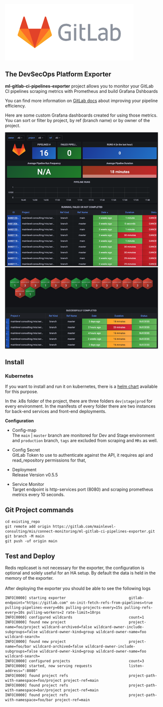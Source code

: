 ![Gitlab](https://github.com/mitspap123/ml-gitlab-ci-pipelines-exporter/blob/main/docs/gitlab-logo-no-bkgrd-resized.png)

## The DevSecOps Platform Exporter

**ml-gitlab-ci-pipelines-exporter** project allows you to monitor your GitLab CI pipelines scraping metrics with Prometheus and build Grafana Dshboards

You can find more information on [GitLab docs](https://docs.gitlab.com/ee/ci/pipelines/pipeline_efficiency.html#pipeline-monitoring) about improving your pipeline efficiency.

Here are some custom Grafana dashboards created for using those metrics. You can sort or filter by project, by ref (branch name) or by owner of the project.

![Image1](https://github.com/mitspap123/ml-gitlab-ci-pipelines-exporter/blob/main/docs/running-failed-not-completed-pipelines.png)
<br>
![Image2](https://github.com/mitspap123/ml-gitlab-ci-pipelines-exporter/blob/main/docs/successfully-completed-pipelines.png)
<br>
## Install

### Kubernetes

If you want to install and run it on kubernetes, there is a [helm chart](https://artifacthub.io/packages/helm/mvisonneau/gitlab-ci-pipelines-exporter) available for this purpose.

In the .k8s folder of the project, there are three folders `dev|stage|prod` for every environment. In the manifests of every folder there are two instances for back-end services and front-end deployments.

**Configuration**

- Config-map <br />
The `main` | `master` branch are monitored for Dev and Stage environment and `production` branch, `tags` are excluded from scraping and `MRs` as well.

- Config Secret <br />
GitLab Token to use to authenticate against the API, it requires api and read_repository permissions for that,

- Deployment <br />
Release Version v0.5.5

- Service Monitor <br />
Target endpoint is http-services port (8080) and scraping prometheus metrics every 10 seconds.

## Git Project commands

```
cd existing_repo
git remote add origin https://gitlab.com/mainlevel-consulting/mis/connect-monitoring/ml-gitlab-ci-pipelines-exporter.git
git branch -M main
git push -uf origin main
```

## Test and Deploy

Redis replicaset is not necessary for the exporter, the configuration is optional and solely useful for an HA setup. By default the data is held in the memory of the exporter.
<br>
<br>
After deploying the exporter you should be able to see the following logs

```
INFO[0000] starting exporter                             gitlab-endpoint="https://gitlab.com" on-init-fetch-refs-from-pipelines=true pulling-pipelines-every=60s pulling-projects-every=15s pulling-refs-every=10s pulling-workers=2 rate-limit=10rps
INFO[0000] configured wildcards                          count=1
INFO[0000] found new project                             project-name=foo/project wildcard-archived=false wildcard-owner-include-subgroups=false wildcard-owner-kind=group wildcard-owner-name=foo wildcard-search=
INFO[0000] found new project                             project-name=foo/bar wildcard-archived=false wildcard-owner-include-subgroups=false wildcard-owner-kind=group wildcard-owner-name=foo wildcard-search=
INFO[0000] configured projects                           count=3
INFO[0000] started, now serving requests                 listen-address=":8080"
INFO[0000] found project refs                            project-path-with-namespace=foo/project project-ref=main
INFO[0000] found project refs                            project-path-with-namespace=bar/project project-ref=main
INFO[0000] found project refs                            project-path-with-namespace=foo/bar project-ref=main
```
